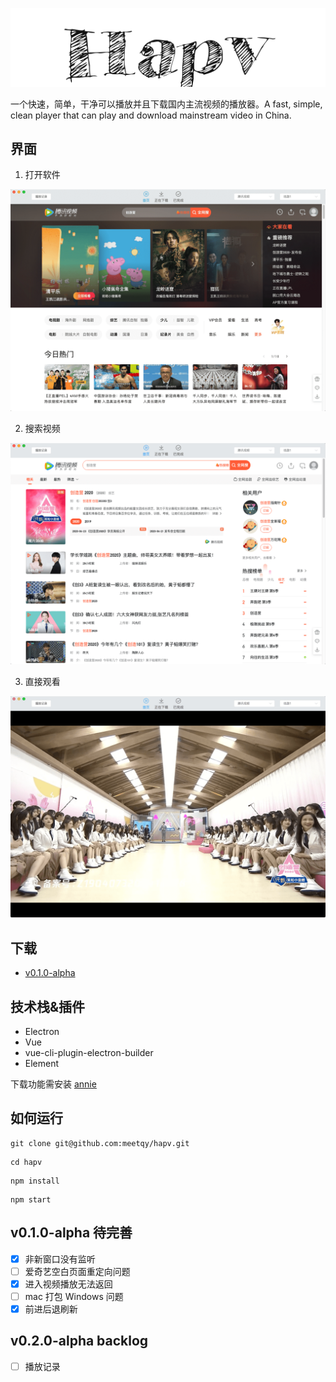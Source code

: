 <p align="center"><img src="./hapv.png" alt="hapv"></p>

一个快速，简单，干净可以播放并且下载国内主流视频的播放器。A fast, simple, clean player that can play and download mainstream video in China.

## 界面

1. 打开软件

![](./preview/1.png)

2. 搜索视频

![](./preview/2.png)

3. 直接观看

![](./preview/3.png)

## 下载

- [v0.1.0-alpha](https://gitee.com/meetqy/hapv/releases)

## 技术栈&插件

- Electron
- Vue
- vue-cli-plugin-electron-builder
- Element

下载功能需安装 [annie](https://github.com/iawia002/annie)

## 如何运行

```
git clone git@github.com:meetqy/hapv.git
```

```
cd hapv
```

```
npm install
```

```
npm start
```

## v0.1.0-alpha 待完善

- [x] 非新窗口没有监听
- [ ] 爱奇艺空白页面重定向问题
- [x] 进入视频播放无法返回
- [ ] mac 打包 Windows 问题
- [x] 前进后退刷新

## v0.2.0-alpha backlog

- [ ] 播放记录
